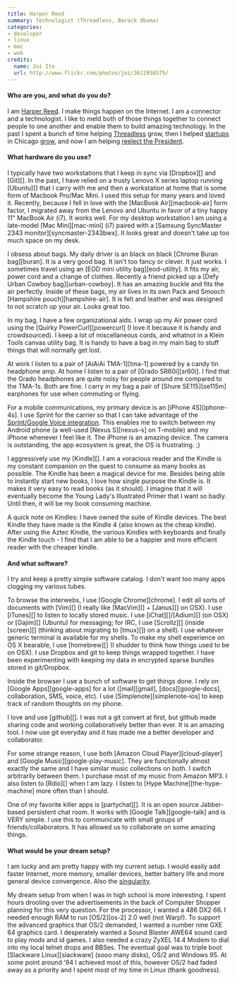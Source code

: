 ```yaml
---
title: Harper Reed
summary: Technologist (Threadless, Barack Obama)
categories:
- developer
- linux
- mac
- web
credits:
  name: Joi Ito
  url: http://www.flickr.com/photos/joi/3611958575/
---
```


#### Who are you, and what do you do?

I am [Harper Reed](http://harperreed.org/ "Harper's website."). I make things happen on the Internet. I am a connector and a technologist. I like to meld both of those things together to connect people to one another and enable them to build amazing technology. In the past I spent a bunch of time helping [Threadless](http://threadless.com/ "A t-shirt site.") grow, then I helped [startups](http://www.sandboxindustries.com/ "Sandbox's website.") in Chicago [grow](http://exceleratelabs.com/ "A startup accelerator."), and now I am helping [reelect the President](http://www.barackobama.com/ "The president's website.").

#### What hardware do you use?

I typically have two workstations that I keep in sync via [Dropbox][] and [Git][]. In the past, I have relied on a trusty Lenovo X series laptop running [Ubuntu][] that I carry with me and then a workstation at home that is some form of Macbook Pro/Mac Mini. I used this setup for many years and loved it. Recently, because I fell in love with the [MacBook Air][macbook-air] form factor, I migrated away from the Lenovo and Ubuntu in favor of a tiny happy 11" MacBook Air (i7). It works well. For my desktop workstation I am using a late-model [Mac Mini][mac-mini] (i7) paired with a [Samsung SyncMaster 2343 monitor][syncmaster-2343bwx]. It looks great and doesn't take up too much space on my desk.

I obsess about bags. My daily driver is an black on black [Chrome Buran bag][buran]. It is a very good bag. It isn't too fancy or clever. It just works. I sometimes travel using an [EOD mini utility bag][eod-utility]. It fits my air, power cord and a change of clothes. Recently a friend picked up a [Defy Urban Cowboy bag][urban-cowboy]. It has an amazing buckle and fits the air perfectly. Inside of these bags, my air lives in its own Pack and Smooch [Hampshire pouch][hampshire-air]. It is felt and leather and was designed to not scratch up your air. Looks great too.

In my bag, I have a few organizational aids. I wrap up my Air power cord using the [Quirky PowerCurl][powercurl] (I love it because it is handy and crowdsourced). I keep a lot of miscellaneous cords, and whatnot in a Klein Tools canvas utility bag. It is handy to have a bag in my main bag to stuff things that will normally get lost.

At work I listen to a pair of [AiAiAi TMA-1][tma-1] powered by a candy tin headphone amp. At home I listen to a pair of [Grado SR60i][sr60i]. I find that the Grado headphones are quite noisy for people around me compared to the TMA-1s. Both are fine. I carry in my bag a pair of [Shure SE115][se115m] earphones for use when commuting or flying.

For a mobile communications, my primary device is an [iPhone 4S][iphone-4s]. I use Sprint for the carrier so that I can take advantage of the [Sprint/Google Voice integration](http://www.google.com/googlevoice/sprint/ "Information about Google Voice on the Sprint network."). This enables me to switch between my Android phone (a well-used [Nexus S][nexus-s] on T-mobile) and my iPhone whenever I feel like it. The iPhone is an amazing device. The camera is outstanding, the app ecosystem is great, the OS is frustrating. ;)

I aggressively use my [Kindle][]. I am a voracious reader and the Kindle is my constant companion on the quest to consume as many books as possible. The Kindle has been a magical device for me. Besides being able to instantly start new books, I love how single purpose the Kindle is. It makes it very easy to read books (as it should). I imagine that it will eventually become the Young Lady's Illustrated Primer that I want so badly. Until then, it will be my book consuming machine.

A quick note on Kindles: I have owned the suite of Kindle devices. The best Kindle they have made is the Kindle 4 (also known as the cheap kindle). After using the Aztec Kindle, the various Kindles with keyboards and finally the Kindle touch - I find that I am able to be a happier and more efficient reader with the cheaper kindle.

#### And what software?

I try and keep a pretty simple software catalog. I don't want too many apps clogging my various tubes.

To browse the interwebs, I use [Google Chrome][chrome]. I edit all sorts of documents with [Vim][] (I really like [MacVim][] + [Janus][] on OSX). I use [iTunes][] to listen to locally stored music. I use [iChat][]/[Adium][] (on OSX) or [Gajim][] (Ubuntu) for messaging; for IRC, I use [Scrollz][] (inside [screen][] (thinking about migrating to [tmux][]) on a shell). I use whatever generic terminal is available for my shells. To make my shell experience on OS X bearable, I use [homebrew][] (I shudder to think how things used to be on OSX). I use Dropbox and git to keep things wrapped together. I have been experimenting with keeping my data in encrypted sparse bundles stored in git/Dropbox.

Inside the browser I use a bunch of software to get things done. I rely on [Google Apps][google-apps] for a lot ([mail][gmail], [docs][google-docs], collaboration, SMS, voice, etc). I use [Simplenote][simplenote-ios] to keep track of random thoughts on my phone.

I love and use [github][]. I was not a git convert at first, but github made sharing code and working collaboratively better than ever. It is an amazing tool. I now use git everyday and it has made me a better developer and collaborator.

For some strange reason, I use both [Amazon Cloud Player][cloud-player] and [Google Music][google-play-music]. They are functionally almost exactly the same and I have similar music collections on both. I switch arbitrarily between them. I purchase most of my music from Amazon MP3. I also listen to [Rdio][] when I am lazy. I listen to [Hype Machine][the-hype-machine] more often than I should.

One of my favorite killer apps is [partychat][]. It is an open source Jabber-based persistent chat room. It works with [Google Talk][google-talk] and is VERY simple. I use this to communicate with small groups of friends/collaborators. It has allowed us to collaborate on some amazing things.

#### What would be your dream setup?

I am lucky and am pretty happy with my current setup. I would easily add faster Internet, more memory, smaller devices, better battery life and more general device convergence. Also the [singularity](http://en.wikipedia.org/wiki/Technological_singularity "The Wikipedia entry for technological singularity.").

My dream setup from when I was in high school is more interesting. I spent hours drooling over the advertisements in the back of Computer Shopper planning for this very question. For the processor, I wanted a 486 DX2 66. I needed enough RAM to run [OS/2][os-2] 2.0 well (not Warp!). To support the advanced graphics that OS/2 demanded, I wanted a number nine GXE 64 graphics card. I desperately wanted a Sound Blaster AWE64 sound card to play mods and id games. I also needed a crazy ZyXEL 14.4 Modem to dial into my local telnet drops and BBSes. The eventual goal was to triple boot [Slackware Linux][slackware] (sooo many disks), OS/2 and Windows 95. At some point around '94 I achieved most of this, however OS/2 had faded away as a priority and I spent most of my time in Linux (thank goodness).